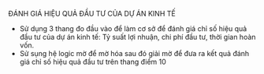 ĐÁNH GIÁ HIỆU QUẢ ĐẦU TƯ CỦA DỰ ÁN KINH TẾ

- Sử dụng 3 thang đo đầu vào để làm cơ sở để đánh giá chỉ số hiệu quả đầu tư của dự án kinh tế: Tỷ suất lợi nhuận, chi phí đầu tư, thời gian hoàn vốn.
- Sử sụng hệ logic mờ để mờ hóa sau đó giải mờ để đưa ra kết quả đánh giá chỉ số hiệu quả đầu tư trên thang điểm 10
